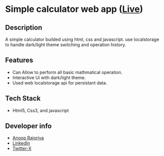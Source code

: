 # Simple calculator web app ([Live](https://anoop-rajoriya.github.io/simple-calculator-ar2t190525/))

## Description

A simple calculator builded using html, css and javascript. use localstorage to handle dark/light theme switching and operation history.

## Features

- Can Allow to perform all basic mathmatical operation.
- Interactive Ui with dark/light theme.
- Used web localstorage api for persistant data.

## Tech Stack

- Html5, Css3, and javascript

## Developer info

- [Anoop Rajoriya](https://github.com/Anoop-Rajoriya)
- [LinkedIn](https://www.linkedin.com/in/anoop-rajoriya-a366b133a/)
- [Twitter-X](https://twitter.com/anoop_rajoriya0)
